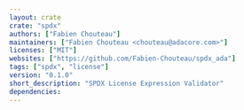 ```yaml
---
layout: crate
crate: "spdx"
authors: ["Fabien Chouteau"]
maintainers: ["Fabien Chouteau <chouteau@adacore.com>"]
licenses: ["MIT"]
websites: ["https://github.com/Fabien-Chouteau/spdx_ada"]
tags: ["spdx", "license"]
version: "0.1.0"
short_description: "SPDX License Expression Validator"
dependencies: 
---
```



